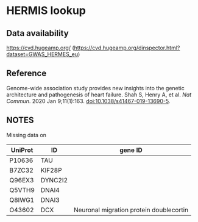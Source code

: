 # HERMIS lookup

## Data availability

<https://cvd.hugeamp.org/> (<https://cvd.hugeamp.org/dinspector.html?dataset=GWAS_HERMES_eu>)

## Reference

Genome-wide association study provides new insights into the genetic architecture and pathogenesis of heart failure.
Shah S, Henry A, et al. *Nat Commun*. 2020 Jan 9;11(1):163. <doi:10.1038/s41467-019-13690-5>.

## NOTES

Missing data on

UniProt|ID        |gene ID
-------|----------|-------
P10636 | TAU
B7ZC32 | KIF28P
Q96EX3 | DYNC2I2
Q5VTH9 | DNAI4
Q8IWG1 | DNAI3
O43602 | DCX      | Neuronal migration protein doublecortin

